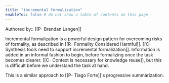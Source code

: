 ```yaml
---
title: "incremental formalization"
enableToc: false # do not show a table of contents on this page
---
```

Authored by:: [[P- Brendan Langen]]

Incremental formalization is a powerful design pattern for overcoming risks of formality, as described in [[R- Formality Considered Harmful]]. [[C- Synthesis tools need to support incremental formalization]]. Information is added in an informal fashion to begin, before formalizing once the task becomes clearer. [[C- Context is necessary for knowledge reuse]], but this is difficult before we understand the task at hand.

This is a similar approach to [[P- Tiago Forte]]'s progressive summarization.